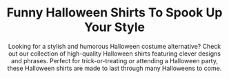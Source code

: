 ---
layout: post
title: Funny Halloween Shirts To Spook Up Your Style
subtitle: Looking for a stylish and humorous Halloween costume alternative? Check out our collection of high-quality Halloween shirts featuring clever designs and phrases. Perfect for trick-or-treating or attending a Halloween party, these Halloween shirts are made to last through many Halloweens to come.
header-img: "img/post/2023/09/copied/halloween-shirt-1.jpg"
header-style: text
permalink: "/halloween-shirts/"
catalog: true
tags:
  - Recipients 
  - Men
---